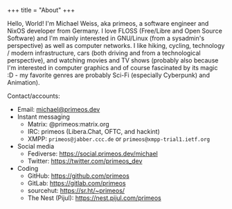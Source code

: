+++
title = "About"
+++

Hello, World! I'm Michael Weiss, aka primeos, a software engineer and
NixOS developer from Germany. I love FLOSS (Free/Libre and Open Source Software)
and I'm mainly interested in GNU/Linux (from a sysadmin's perspective) as well
as computer networks.
I like hiking, cycling, technology / modern infrastructure, cars (both driving
and from a technological perspective), and watching movies and TV shows
(probably also because I'm interested in computer graphics and of course
fascinated by its magic :D - my favorite genres are probably Sci-Fi (especially
Cyberpunk) and Animation).

Contact/accounts:
  - Email: michael@primeos.dev
  - Instant messaging
    - Matrix: @primeos:matrix.org
    - IRC: primeos (Libera.Chat, OFTC, and hackint)
    - XMPP: `primeos@jabber.ccc.de` or `primeos@xmpp-trial1.ietf.org`
  - Social media
    - Fediverse: https://social.primeos.dev/michael
    - Twitter: https://twitter.com/primeos_dev
  - Coding
    - GitHub: https://github.com/primeos
    - GitLab: https://gitlab.com/primeos
    - sourcehut: https://sr.ht/~primeos/
    - The Nest (Pijul): https://nest.pijul.com/primeos

<!--
- Keybase: https://keybase.io/primeos
-->
